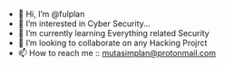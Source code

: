 - 👋 Hi, I’m @fulplan
- 👀 I’m interested in Cyber Security...
- 🌱 I’m currently learning Everything related Security
- 💞️ I’m looking to collaborate on any Hacking Projrct
- 📫 How to reach me :: mutasimplan@protonmail.com 

<!---
fulplan/fulplan is a ✨ special ✨ repository because its `README.md` (this file) appears on your GitHub profile.
You can click the Preview link to take a look at your changes.
--->
